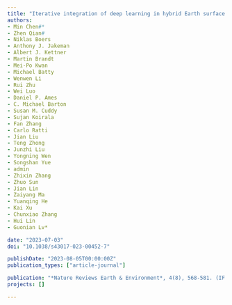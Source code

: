 ```yaml
---
title: "Iterative integration of deep learning in hybrid Earth surface system modelling"
authors:
- Min Chen#*
- Zhen Qian#
- Niklas Boers
- Anthony J. Jakeman
- Albert J. Kettner
- Martin Brandt
- Mei-Po Kwan
- Michael Batty
- Wenwen Li
- Rui Zhu
- Wei Luo
- Daniel P. Ames
- C. Michael Barton
- Susan M. Cuddy
- Sujan Koirala
- Fan Zhang
- Carlo Ratti
- Jian Liu
- Teng Zhong
- Junzhi Liu
- Yongning Wen
- Songshan Yue
- admin
- Zhixin Zhang
- Zhuo Sun
- Jian Lin
- Zaiyang Ma
- Yuanqing He
- Kai Xu
- Chunxiao Zhang
- Hui Lin 
- Guonian Lv*

date: "2023-07-03"
doi: "10.1038/s43017-023-00452-7"

publishDate: "2023-08-05T00:00:00Z"
publication_types: ["article-journal"]

publication: "*Nature Reviews Earth & Environment*, 4(8), 568-581. (IF 49.7, JCR Q1)"
projects: []

---
```



